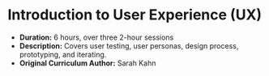 # Introduction to User Experience (UX)
- __Duration:__ 6 hours, over three 2-hour sessions
- __Description:__ Covers user testing, user personas, design process, prototyping, and iterating.
- __Original Curriculum Author:__ Sarah Kahn
